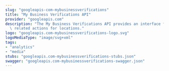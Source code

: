 ```yaml
---
slug: "googleapis-com-mybusinessverifications"
title: "My Business Verifications API"
provider: "googleapis.com"
description: "The My Business Verifications API provides an interface for taking verifications\
  \ related actions for locations."
logo: "googleapis.com-mybusinessverifications-logo.svg"
logoMediaType: "image/svg+xml"
tags:
- "analytics"
- "media"
stubs: "googleapis.com-mybusinessverifications-stubs.json"
swagger: "googleapis.com-mybusinessverifications-swagger.json"
---
```

